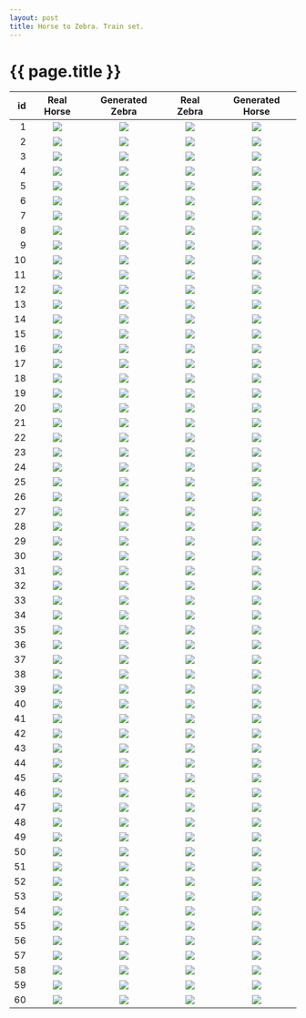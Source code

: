 ```yaml
---
layout: post
title: Horse to Zebra. Train set. 
---
```

{{ page.title }}
================

| id | Real Horse | Generated Zebra | Real Zebra | Generated Horse |
|---:|:---------:|:----------:|:----------:|:----------:|
| 1 | ![]({{site.baseurl}}/images/horse-to-zebra-supplemental/train/real_A/horse2zebra_567_50_real_A.jpg) | ![]({{site.baseurl}}/images/horse-to-zebra-supplemental/train/fake_B/horse2zebra_567_50_fake_B.jpg) |![]({{site.baseurl}}/images/horse-to-zebra-supplemental/train/real_B/horse2zebra_567_50_real_B.jpg) |![]({{site.baseurl}}/images/horse-to-zebra-supplemental/train/fake_A/horse2zebra_567_50_fake_A.jpg) | 
| 2 | ![]({{site.baseurl}}/images/horse-to-zebra-supplemental/train/real_A/horse2zebra_1003_50_real_A.jpg) | ![]({{site.baseurl}}/images/horse-to-zebra-supplemental/train/fake_B/horse2zebra_1003_50_fake_B.jpg) |![]({{site.baseurl}}/images/horse-to-zebra-supplemental/train/real_B/horse2zebra_1003_50_real_B.jpg) |![]({{site.baseurl}}/images/horse-to-zebra-supplemental/train/fake_A/horse2zebra_1003_50_fake_A.jpg) | 
| 3 | ![]({{site.baseurl}}/images/horse-to-zebra-supplemental/train/real_A/horse2zebra_152_50_real_A.jpg) | ![]({{site.baseurl}}/images/horse-to-zebra-supplemental/train/fake_B/horse2zebra_152_50_fake_B.jpg) |![]({{site.baseurl}}/images/horse-to-zebra-supplemental/train/real_B/horse2zebra_152_50_real_B.jpg) |![]({{site.baseurl}}/images/horse-to-zebra-supplemental/train/fake_A/horse2zebra_152_50_fake_A.jpg) | 
| 4 | ![]({{site.baseurl}}/images/horse-to-zebra-supplemental/train/real_A/horse2zebra_260_50_real_A.jpg) | ![]({{site.baseurl}}/images/horse-to-zebra-supplemental/train/fake_B/horse2zebra_260_50_fake_B.jpg) |![]({{site.baseurl}}/images/horse-to-zebra-supplemental/train/real_B/horse2zebra_260_50_real_B.jpg) |![]({{site.baseurl}}/images/horse-to-zebra-supplemental/train/fake_A/horse2zebra_260_50_fake_A.jpg) | 
| 5 | ![]({{site.baseurl}}/images/horse-to-zebra-supplemental/train/real_A/horse2zebra_1032_50_real_A.jpg) | ![]({{site.baseurl}}/images/horse-to-zebra-supplemental/train/fake_B/horse2zebra_1032_50_fake_B.jpg) |![]({{site.baseurl}}/images/horse-to-zebra-supplemental/train/real_B/horse2zebra_1032_50_real_B.jpg) |![]({{site.baseurl}}/images/horse-to-zebra-supplemental/train/fake_A/horse2zebra_1032_50_fake_A.jpg) | 
| 6 | ![]({{site.baseurl}}/images/horse-to-zebra-supplemental/train/real_A/horse2zebra_765_50_real_A.jpg) | ![]({{site.baseurl}}/images/horse-to-zebra-supplemental/train/fake_B/horse2zebra_765_50_fake_B.jpg) |![]({{site.baseurl}}/images/horse-to-zebra-supplemental/train/real_B/horse2zebra_765_50_real_B.jpg) |![]({{site.baseurl}}/images/horse-to-zebra-supplemental/train/fake_A/horse2zebra_765_50_fake_A.jpg) | 
| 7 | ![]({{site.baseurl}}/images/horse-to-zebra-supplemental/train/real_A/horse2zebra_205_50_real_A.jpg) | ![]({{site.baseurl}}/images/horse-to-zebra-supplemental/train/fake_B/horse2zebra_205_50_fake_B.jpg) |![]({{site.baseurl}}/images/horse-to-zebra-supplemental/train/real_B/horse2zebra_205_50_real_B.jpg) |![]({{site.baseurl}}/images/horse-to-zebra-supplemental/train/fake_A/horse2zebra_205_50_fake_A.jpg) | 
| 8 | ![]({{site.baseurl}}/images/horse-to-zebra-supplemental/train/real_A/horse2zebra_723_50_real_A.jpg) | ![]({{site.baseurl}}/images/horse-to-zebra-supplemental/train/fake_B/horse2zebra_723_50_fake_B.jpg) |![]({{site.baseurl}}/images/horse-to-zebra-supplemental/train/real_B/horse2zebra_723_50_real_B.jpg) |![]({{site.baseurl}}/images/horse-to-zebra-supplemental/train/fake_A/horse2zebra_723_50_fake_A.jpg) | 
| 9 | ![]({{site.baseurl}}/images/horse-to-zebra-supplemental/train/real_A/horse2zebra_947_50_real_A.jpg) | ![]({{site.baseurl}}/images/horse-to-zebra-supplemental/train/fake_B/horse2zebra_947_50_fake_B.jpg) |![]({{site.baseurl}}/images/horse-to-zebra-supplemental/train/real_B/horse2zebra_947_50_real_B.jpg) |![]({{site.baseurl}}/images/horse-to-zebra-supplemental/train/fake_A/horse2zebra_947_50_fake_A.jpg) | 
| 10 | ![]({{site.baseurl}}/images/horse-to-zebra-supplemental/train/real_A/horse2zebra_939_50_real_A.jpg) | ![]({{site.baseurl}}/images/horse-to-zebra-supplemental/train/fake_B/horse2zebra_939_50_fake_B.jpg) |![]({{site.baseurl}}/images/horse-to-zebra-supplemental/train/real_B/horse2zebra_939_50_real_B.jpg) |![]({{site.baseurl}}/images/horse-to-zebra-supplemental/train/fake_A/horse2zebra_939_50_fake_A.jpg) | 
| 11 | ![]({{site.baseurl}}/images/horse-to-zebra-supplemental/train/real_A/horse2zebra_168_50_real_A.jpg) | ![]({{site.baseurl}}/images/horse-to-zebra-supplemental/train/fake_B/horse2zebra_168_50_fake_B.jpg) |![]({{site.baseurl}}/images/horse-to-zebra-supplemental/train/real_B/horse2zebra_168_50_real_B.jpg) |![]({{site.baseurl}}/images/horse-to-zebra-supplemental/train/fake_A/horse2zebra_168_50_fake_A.jpg) | 
| 12 | ![]({{site.baseurl}}/images/horse-to-zebra-supplemental/train/real_A/horse2zebra_359_50_real_A.jpg) | ![]({{site.baseurl}}/images/horse-to-zebra-supplemental/train/fake_B/horse2zebra_359_50_fake_B.jpg) |![]({{site.baseurl}}/images/horse-to-zebra-supplemental/train/real_B/horse2zebra_359_50_real_B.jpg) |![]({{site.baseurl}}/images/horse-to-zebra-supplemental/train/fake_A/horse2zebra_359_50_fake_A.jpg) | 
| 13 | ![]({{site.baseurl}}/images/horse-to-zebra-supplemental/train/real_A/horse2zebra_967_50_real_A.jpg) | ![]({{site.baseurl}}/images/horse-to-zebra-supplemental/train/fake_B/horse2zebra_967_50_fake_B.jpg) |![]({{site.baseurl}}/images/horse-to-zebra-supplemental/train/real_B/horse2zebra_967_50_real_B.jpg) |![]({{site.baseurl}}/images/horse-to-zebra-supplemental/train/fake_A/horse2zebra_967_50_fake_A.jpg) | 
| 14 | ![]({{site.baseurl}}/images/horse-to-zebra-supplemental/train/real_A/horse2zebra_265_50_real_A.jpg) | ![]({{site.baseurl}}/images/horse-to-zebra-supplemental/train/fake_B/horse2zebra_265_50_fake_B.jpg) |![]({{site.baseurl}}/images/horse-to-zebra-supplemental/train/real_B/horse2zebra_265_50_real_B.jpg) |![]({{site.baseurl}}/images/horse-to-zebra-supplemental/train/fake_A/horse2zebra_265_50_fake_A.jpg) | 
| 15 | ![]({{site.baseurl}}/images/horse-to-zebra-supplemental/train/real_A/horse2zebra_1028_50_real_A.jpg) | ![]({{site.baseurl}}/images/horse-to-zebra-supplemental/train/fake_B/horse2zebra_1028_50_fake_B.jpg) |![]({{site.baseurl}}/images/horse-to-zebra-supplemental/train/real_B/horse2zebra_1028_50_real_B.jpg) |![]({{site.baseurl}}/images/horse-to-zebra-supplemental/train/fake_A/horse2zebra_1028_50_fake_A.jpg) | 
| 16 | ![]({{site.baseurl}}/images/horse-to-zebra-supplemental/train/real_A/horse2zebra_146_50_real_A.jpg) | ![]({{site.baseurl}}/images/horse-to-zebra-supplemental/train/fake_B/horse2zebra_146_50_fake_B.jpg) |![]({{site.baseurl}}/images/horse-to-zebra-supplemental/train/real_B/horse2zebra_146_50_real_B.jpg) |![]({{site.baseurl}}/images/horse-to-zebra-supplemental/train/fake_A/horse2zebra_146_50_fake_A.jpg) | 
| 17 | ![]({{site.baseurl}}/images/horse-to-zebra-supplemental/train/real_A/horse2zebra_425_50_real_A.jpg) | ![]({{site.baseurl}}/images/horse-to-zebra-supplemental/train/fake_B/horse2zebra_425_50_fake_B.jpg) |![]({{site.baseurl}}/images/horse-to-zebra-supplemental/train/real_B/horse2zebra_425_50_real_B.jpg) |![]({{site.baseurl}}/images/horse-to-zebra-supplemental/train/fake_A/horse2zebra_425_50_fake_A.jpg) | 
| 18 | ![]({{site.baseurl}}/images/horse-to-zebra-supplemental/train/real_A/horse2zebra_71_50_real_A.jpg) | ![]({{site.baseurl}}/images/horse-to-zebra-supplemental/train/fake_B/horse2zebra_71_50_fake_B.jpg) |![]({{site.baseurl}}/images/horse-to-zebra-supplemental/train/real_B/horse2zebra_71_50_real_B.jpg) |![]({{site.baseurl}}/images/horse-to-zebra-supplemental/train/fake_A/horse2zebra_71_50_fake_A.jpg) | 
| 19 | ![]({{site.baseurl}}/images/horse-to-zebra-supplemental/train/real_A/horse2zebra_244_50_real_A.jpg) | ![]({{site.baseurl}}/images/horse-to-zebra-supplemental/train/fake_B/horse2zebra_244_50_fake_B.jpg) |![]({{site.baseurl}}/images/horse-to-zebra-supplemental/train/real_B/horse2zebra_244_50_real_B.jpg) |![]({{site.baseurl}}/images/horse-to-zebra-supplemental/train/fake_A/horse2zebra_244_50_fake_A.jpg) | 
| 20 | ![]({{site.baseurl}}/images/horse-to-zebra-supplemental/train/real_A/horse2zebra_515_50_real_A.jpg) | ![]({{site.baseurl}}/images/horse-to-zebra-supplemental/train/fake_B/horse2zebra_515_50_fake_B.jpg) |![]({{site.baseurl}}/images/horse-to-zebra-supplemental/train/real_B/horse2zebra_515_50_real_B.jpg) |![]({{site.baseurl}}/images/horse-to-zebra-supplemental/train/fake_A/horse2zebra_515_50_fake_A.jpg) | 
| 21 | ![]({{site.baseurl}}/images/horse-to-zebra-supplemental/train/real_A/horse2zebra_847_50_real_A.jpg) | ![]({{site.baseurl}}/images/horse-to-zebra-supplemental/train/fake_B/horse2zebra_847_50_fake_B.jpg) |![]({{site.baseurl}}/images/horse-to-zebra-supplemental/train/real_B/horse2zebra_847_50_real_B.jpg) |![]({{site.baseurl}}/images/horse-to-zebra-supplemental/train/fake_A/horse2zebra_847_50_fake_A.jpg) | 
| 22 | ![]({{site.baseurl}}/images/horse-to-zebra-supplemental/train/real_A/horse2zebra_986_50_real_A.jpg) | ![]({{site.baseurl}}/images/horse-to-zebra-supplemental/train/fake_B/horse2zebra_986_50_fake_B.jpg) |![]({{site.baseurl}}/images/horse-to-zebra-supplemental/train/real_B/horse2zebra_986_50_real_B.jpg) |![]({{site.baseurl}}/images/horse-to-zebra-supplemental/train/fake_A/horse2zebra_986_50_fake_A.jpg) | 
| 23 | ![]({{site.baseurl}}/images/horse-to-zebra-supplemental/train/real_A/horse2zebra_843_50_real_A.jpg) | ![]({{site.baseurl}}/images/horse-to-zebra-supplemental/train/fake_B/horse2zebra_843_50_fake_B.jpg) |![]({{site.baseurl}}/images/horse-to-zebra-supplemental/train/real_B/horse2zebra_843_50_real_B.jpg) |![]({{site.baseurl}}/images/horse-to-zebra-supplemental/train/fake_A/horse2zebra_843_50_fake_A.jpg) | 
| 24 | ![]({{site.baseurl}}/images/horse-to-zebra-supplemental/train/real_A/horse2zebra_387_50_real_A.jpg) | ![]({{site.baseurl}}/images/horse-to-zebra-supplemental/train/fake_B/horse2zebra_387_50_fake_B.jpg) |![]({{site.baseurl}}/images/horse-to-zebra-supplemental/train/real_B/horse2zebra_387_50_real_B.jpg) |![]({{site.baseurl}}/images/horse-to-zebra-supplemental/train/fake_A/horse2zebra_387_50_fake_A.jpg) | 
| 25 | ![]({{site.baseurl}}/images/horse-to-zebra-supplemental/train/real_A/horse2zebra_420_50_real_A.jpg) | ![]({{site.baseurl}}/images/horse-to-zebra-supplemental/train/fake_B/horse2zebra_420_50_fake_B.jpg) |![]({{site.baseurl}}/images/horse-to-zebra-supplemental/train/real_B/horse2zebra_420_50_real_B.jpg) |![]({{site.baseurl}}/images/horse-to-zebra-supplemental/train/fake_A/horse2zebra_420_50_fake_A.jpg) | 
| 26 | ![]({{site.baseurl}}/images/horse-to-zebra-supplemental/train/real_A/horse2zebra_306_50_real_A.jpg) | ![]({{site.baseurl}}/images/horse-to-zebra-supplemental/train/fake_B/horse2zebra_306_50_fake_B.jpg) |![]({{site.baseurl}}/images/horse-to-zebra-supplemental/train/real_B/horse2zebra_306_50_real_B.jpg) |![]({{site.baseurl}}/images/horse-to-zebra-supplemental/train/fake_A/horse2zebra_306_50_fake_A.jpg) | 
| 27 | ![]({{site.baseurl}}/images/horse-to-zebra-supplemental/train/real_A/horse2zebra_999_50_real_A.jpg) | ![]({{site.baseurl}}/images/horse-to-zebra-supplemental/train/fake_B/horse2zebra_999_50_fake_B.jpg) |![]({{site.baseurl}}/images/horse-to-zebra-supplemental/train/real_B/horse2zebra_999_50_real_B.jpg) |![]({{site.baseurl}}/images/horse-to-zebra-supplemental/train/fake_A/horse2zebra_999_50_fake_A.jpg) | 
| 28 | ![]({{site.baseurl}}/images/horse-to-zebra-supplemental/train/real_A/horse2zebra_158_50_real_A.jpg) | ![]({{site.baseurl}}/images/horse-to-zebra-supplemental/train/fake_B/horse2zebra_158_50_fake_B.jpg) |![]({{site.baseurl}}/images/horse-to-zebra-supplemental/train/real_B/horse2zebra_158_50_real_B.jpg) |![]({{site.baseurl}}/images/horse-to-zebra-supplemental/train/fake_A/horse2zebra_158_50_fake_A.jpg) | 
| 29 | ![]({{site.baseurl}}/images/horse-to-zebra-supplemental/train/real_A/horse2zebra_153_50_real_A.jpg) | ![]({{site.baseurl}}/images/horse-to-zebra-supplemental/train/fake_B/horse2zebra_153_50_fake_B.jpg) |![]({{site.baseurl}}/images/horse-to-zebra-supplemental/train/real_B/horse2zebra_153_50_real_B.jpg) |![]({{site.baseurl}}/images/horse-to-zebra-supplemental/train/fake_A/horse2zebra_153_50_fake_A.jpg) | 
| 30 | ![]({{site.baseurl}}/images/horse-to-zebra-supplemental/train/real_A/horse2zebra_771_50_real_A.jpg) | ![]({{site.baseurl}}/images/horse-to-zebra-supplemental/train/fake_B/horse2zebra_771_50_fake_B.jpg) |![]({{site.baseurl}}/images/horse-to-zebra-supplemental/train/real_B/horse2zebra_771_50_real_B.jpg) |![]({{site.baseurl}}/images/horse-to-zebra-supplemental/train/fake_A/horse2zebra_771_50_fake_A.jpg) | 
| 31 | ![]({{site.baseurl}}/images/horse-to-zebra-supplemental/train/real_A/horse2zebra_28_50_real_A.jpg) | ![]({{site.baseurl}}/images/horse-to-zebra-supplemental/train/fake_B/horse2zebra_28_50_fake_B.jpg) |![]({{site.baseurl}}/images/horse-to-zebra-supplemental/train/real_B/horse2zebra_28_50_real_B.jpg) |![]({{site.baseurl}}/images/horse-to-zebra-supplemental/train/fake_A/horse2zebra_28_50_fake_A.jpg) | 
| 32 | ![]({{site.baseurl}}/images/horse-to-zebra-supplemental/train/real_A/horse2zebra_970_50_real_A.jpg) | ![]({{site.baseurl}}/images/horse-to-zebra-supplemental/train/fake_B/horse2zebra_970_50_fake_B.jpg) |![]({{site.baseurl}}/images/horse-to-zebra-supplemental/train/real_B/horse2zebra_970_50_real_B.jpg) |![]({{site.baseurl}}/images/horse-to-zebra-supplemental/train/fake_A/horse2zebra_970_50_fake_A.jpg) | 
| 33 | ![]({{site.baseurl}}/images/horse-to-zebra-supplemental/train/real_A/horse2zebra_1000_50_real_A.jpg) | ![]({{site.baseurl}}/images/horse-to-zebra-supplemental/train/fake_B/horse2zebra_1000_50_fake_B.jpg) |![]({{site.baseurl}}/images/horse-to-zebra-supplemental/train/real_B/horse2zebra_1000_50_real_B.jpg) |![]({{site.baseurl}}/images/horse-to-zebra-supplemental/train/fake_A/horse2zebra_1000_50_fake_A.jpg) | 
| 34 | ![]({{site.baseurl}}/images/horse-to-zebra-supplemental/train/real_A/horse2zebra_695_50_real_A.jpg) | ![]({{site.baseurl}}/images/horse-to-zebra-supplemental/train/fake_B/horse2zebra_695_50_fake_B.jpg) |![]({{site.baseurl}}/images/horse-to-zebra-supplemental/train/real_B/horse2zebra_695_50_real_B.jpg) |![]({{site.baseurl}}/images/horse-to-zebra-supplemental/train/fake_A/horse2zebra_695_50_fake_A.jpg) | 
| 35 | ![]({{site.baseurl}}/images/horse-to-zebra-supplemental/train/real_A/horse2zebra_191_50_real_A.jpg) | ![]({{site.baseurl}}/images/horse-to-zebra-supplemental/train/fake_B/horse2zebra_191_50_fake_B.jpg) |![]({{site.baseurl}}/images/horse-to-zebra-supplemental/train/real_B/horse2zebra_191_50_real_B.jpg) |![]({{site.baseurl}}/images/horse-to-zebra-supplemental/train/fake_A/horse2zebra_191_50_fake_A.jpg) | 
| 36 | ![]({{site.baseurl}}/images/horse-to-zebra-supplemental/train/real_A/horse2zebra_385_50_real_A.jpg) | ![]({{site.baseurl}}/images/horse-to-zebra-supplemental/train/fake_B/horse2zebra_385_50_fake_B.jpg) |![]({{site.baseurl}}/images/horse-to-zebra-supplemental/train/real_B/horse2zebra_385_50_real_B.jpg) |![]({{site.baseurl}}/images/horse-to-zebra-supplemental/train/fake_A/horse2zebra_385_50_fake_A.jpg) | 
| 37 | ![]({{site.baseurl}}/images/horse-to-zebra-supplemental/train/real_A/horse2zebra_290_50_real_A.jpg) | ![]({{site.baseurl}}/images/horse-to-zebra-supplemental/train/fake_B/horse2zebra_290_50_fake_B.jpg) |![]({{site.baseurl}}/images/horse-to-zebra-supplemental/train/real_B/horse2zebra_290_50_real_B.jpg) |![]({{site.baseurl}}/images/horse-to-zebra-supplemental/train/fake_A/horse2zebra_290_50_fake_A.jpg) | 
| 38 | ![]({{site.baseurl}}/images/horse-to-zebra-supplemental/train/real_A/horse2zebra_1050_50_real_A.jpg) | ![]({{site.baseurl}}/images/horse-to-zebra-supplemental/train/fake_B/horse2zebra_1050_50_fake_B.jpg) |![]({{site.baseurl}}/images/horse-to-zebra-supplemental/train/real_B/horse2zebra_1050_50_real_B.jpg) |![]({{site.baseurl}}/images/horse-to-zebra-supplemental/train/fake_A/horse2zebra_1050_50_fake_A.jpg) | 
| 39 | ![]({{site.baseurl}}/images/horse-to-zebra-supplemental/train/real_A/horse2zebra_793_50_real_A.jpg) | ![]({{site.baseurl}}/images/horse-to-zebra-supplemental/train/fake_B/horse2zebra_793_50_fake_B.jpg) |![]({{site.baseurl}}/images/horse-to-zebra-supplemental/train/real_B/horse2zebra_793_50_real_B.jpg) |![]({{site.baseurl}}/images/horse-to-zebra-supplemental/train/fake_A/horse2zebra_793_50_fake_A.jpg) | 
| 40 | ![]({{site.baseurl}}/images/horse-to-zebra-supplemental/train/real_A/horse2zebra_181_50_real_A.jpg) | ![]({{site.baseurl}}/images/horse-to-zebra-supplemental/train/fake_B/horse2zebra_181_50_fake_B.jpg) |![]({{site.baseurl}}/images/horse-to-zebra-supplemental/train/real_B/horse2zebra_181_50_real_B.jpg) |![]({{site.baseurl}}/images/horse-to-zebra-supplemental/train/fake_A/horse2zebra_181_50_fake_A.jpg) | 
| 41 | ![]({{site.baseurl}}/images/horse-to-zebra-supplemental/train/real_A/horse2zebra_236_50_real_A.jpg) | ![]({{site.baseurl}}/images/horse-to-zebra-supplemental/train/fake_B/horse2zebra_236_50_fake_B.jpg) |![]({{site.baseurl}}/images/horse-to-zebra-supplemental/train/real_B/horse2zebra_236_50_real_B.jpg) |![]({{site.baseurl}}/images/horse-to-zebra-supplemental/train/fake_A/horse2zebra_236_50_fake_A.jpg) | 
| 42 | ![]({{site.baseurl}}/images/horse-to-zebra-supplemental/train/real_A/horse2zebra_7_50_real_A.jpg) | ![]({{site.baseurl}}/images/horse-to-zebra-supplemental/train/fake_B/horse2zebra_7_50_fake_B.jpg) |![]({{site.baseurl}}/images/horse-to-zebra-supplemental/train/real_B/horse2zebra_7_50_real_B.jpg) |![]({{site.baseurl}}/images/horse-to-zebra-supplemental/train/fake_A/horse2zebra_7_50_fake_A.jpg) | 
| 43 | ![]({{site.baseurl}}/images/horse-to-zebra-supplemental/train/real_A/horse2zebra_790_50_real_A.jpg) | ![]({{site.baseurl}}/images/horse-to-zebra-supplemental/train/fake_B/horse2zebra_790_50_fake_B.jpg) |![]({{site.baseurl}}/images/horse-to-zebra-supplemental/train/real_B/horse2zebra_790_50_real_B.jpg) |![]({{site.baseurl}}/images/horse-to-zebra-supplemental/train/fake_A/horse2zebra_790_50_fake_A.jpg) | 
| 44 | ![]({{site.baseurl}}/images/horse-to-zebra-supplemental/train/real_A/horse2zebra_305_50_real_A.jpg) | ![]({{site.baseurl}}/images/horse-to-zebra-supplemental/train/fake_B/horse2zebra_305_50_fake_B.jpg) |![]({{site.baseurl}}/images/horse-to-zebra-supplemental/train/real_B/horse2zebra_305_50_real_B.jpg) |![]({{site.baseurl}}/images/horse-to-zebra-supplemental/train/fake_A/horse2zebra_305_50_fake_A.jpg) | 
| 45 | ![]({{site.baseurl}}/images/horse-to-zebra-supplemental/train/real_A/horse2zebra_718_50_real_A.jpg) | ![]({{site.baseurl}}/images/horse-to-zebra-supplemental/train/fake_B/horse2zebra_718_50_fake_B.jpg) |![]({{site.baseurl}}/images/horse-to-zebra-supplemental/train/real_B/horse2zebra_718_50_real_B.jpg) |![]({{site.baseurl}}/images/horse-to-zebra-supplemental/train/fake_A/horse2zebra_718_50_fake_A.jpg) | 
| 46 | ![]({{site.baseurl}}/images/horse-to-zebra-supplemental/train/real_A/horse2zebra_722_50_real_A.jpg) | ![]({{site.baseurl}}/images/horse-to-zebra-supplemental/train/fake_B/horse2zebra_722_50_fake_B.jpg) |![]({{site.baseurl}}/images/horse-to-zebra-supplemental/train/real_B/horse2zebra_722_50_real_B.jpg) |![]({{site.baseurl}}/images/horse-to-zebra-supplemental/train/fake_A/horse2zebra_722_50_fake_A.jpg) | 
| 47 | ![]({{site.baseurl}}/images/horse-to-zebra-supplemental/train/real_A/horse2zebra_851_50_real_A.jpg) | ![]({{site.baseurl}}/images/horse-to-zebra-supplemental/train/fake_B/horse2zebra_851_50_fake_B.jpg) |![]({{site.baseurl}}/images/horse-to-zebra-supplemental/train/real_B/horse2zebra_851_50_real_B.jpg) |![]({{site.baseurl}}/images/horse-to-zebra-supplemental/train/fake_A/horse2zebra_851_50_fake_A.jpg) | 
| 48 | ![]({{site.baseurl}}/images/horse-to-zebra-supplemental/train/real_A/horse2zebra_308_50_real_A.jpg) | ![]({{site.baseurl}}/images/horse-to-zebra-supplemental/train/fake_B/horse2zebra_308_50_fake_B.jpg) |![]({{site.baseurl}}/images/horse-to-zebra-supplemental/train/real_B/horse2zebra_308_50_real_B.jpg) |![]({{site.baseurl}}/images/horse-to-zebra-supplemental/train/fake_A/horse2zebra_308_50_fake_A.jpg) | 
| 49 | ![]({{site.baseurl}}/images/horse-to-zebra-supplemental/train/real_A/horse2zebra_203_50_real_A.jpg) | ![]({{site.baseurl}}/images/horse-to-zebra-supplemental/train/fake_B/horse2zebra_203_50_fake_B.jpg) |![]({{site.baseurl}}/images/horse-to-zebra-supplemental/train/real_B/horse2zebra_203_50_real_B.jpg) |![]({{site.baseurl}}/images/horse-to-zebra-supplemental/train/fake_A/horse2zebra_203_50_fake_A.jpg) | 
| 50 | ![]({{site.baseurl}}/images/horse-to-zebra-supplemental/train/real_A/horse2zebra_1049_50_real_A.jpg) | ![]({{site.baseurl}}/images/horse-to-zebra-supplemental/train/fake_B/horse2zebra_1049_50_fake_B.jpg) |![]({{site.baseurl}}/images/horse-to-zebra-supplemental/train/real_B/horse2zebra_1049_50_real_B.jpg) |![]({{site.baseurl}}/images/horse-to-zebra-supplemental/train/fake_A/horse2zebra_1049_50_fake_A.jpg) | 
| 51 | ![]({{site.baseurl}}/images/horse-to-zebra-supplemental/train/real_A/horse2zebra_752_50_real_A.jpg) | ![]({{site.baseurl}}/images/horse-to-zebra-supplemental/train/fake_B/horse2zebra_752_50_fake_B.jpg) |![]({{site.baseurl}}/images/horse-to-zebra-supplemental/train/real_B/horse2zebra_752_50_real_B.jpg) |![]({{site.baseurl}}/images/horse-to-zebra-supplemental/train/fake_A/horse2zebra_752_50_fake_A.jpg) | 
| 52 | ![]({{site.baseurl}}/images/horse-to-zebra-supplemental/train/real_A/horse2zebra_523_50_real_A.jpg) | ![]({{site.baseurl}}/images/horse-to-zebra-supplemental/train/fake_B/horse2zebra_523_50_fake_B.jpg) |![]({{site.baseurl}}/images/horse-to-zebra-supplemental/train/real_B/horse2zebra_523_50_real_B.jpg) |![]({{site.baseurl}}/images/horse-to-zebra-supplemental/train/fake_A/horse2zebra_523_50_fake_A.jpg) | 
| 53 | ![]({{site.baseurl}}/images/horse-to-zebra-supplemental/train/real_A/horse2zebra_812_50_real_A.jpg) | ![]({{site.baseurl}}/images/horse-to-zebra-supplemental/train/fake_B/horse2zebra_812_50_fake_B.jpg) |![]({{site.baseurl}}/images/horse-to-zebra-supplemental/train/real_B/horse2zebra_812_50_real_B.jpg) |![]({{site.baseurl}}/images/horse-to-zebra-supplemental/train/fake_A/horse2zebra_812_50_fake_A.jpg) | 
| 54 | ![]({{site.baseurl}}/images/horse-to-zebra-supplemental/train/real_A/horse2zebra_619_50_real_A.jpg) | ![]({{site.baseurl}}/images/horse-to-zebra-supplemental/train/fake_B/horse2zebra_619_50_fake_B.jpg) |![]({{site.baseurl}}/images/horse-to-zebra-supplemental/train/real_B/horse2zebra_619_50_real_B.jpg) |![]({{site.baseurl}}/images/horse-to-zebra-supplemental/train/fake_A/horse2zebra_619_50_fake_A.jpg) | 
| 55 | ![]({{site.baseurl}}/images/horse-to-zebra-supplemental/train/real_A/horse2zebra_110_50_real_A.jpg) | ![]({{site.baseurl}}/images/horse-to-zebra-supplemental/train/fake_B/horse2zebra_110_50_fake_B.jpg) |![]({{site.baseurl}}/images/horse-to-zebra-supplemental/train/real_B/horse2zebra_110_50_real_B.jpg) |![]({{site.baseurl}}/images/horse-to-zebra-supplemental/train/fake_A/horse2zebra_110_50_fake_A.jpg) | 
| 56 | ![]({{site.baseurl}}/images/horse-to-zebra-supplemental/train/real_A/horse2zebra_858_50_real_A.jpg) | ![]({{site.baseurl}}/images/horse-to-zebra-supplemental/train/fake_B/horse2zebra_858_50_fake_B.jpg) |![]({{site.baseurl}}/images/horse-to-zebra-supplemental/train/real_B/horse2zebra_858_50_real_B.jpg) |![]({{site.baseurl}}/images/horse-to-zebra-supplemental/train/fake_A/horse2zebra_858_50_fake_A.jpg) | 
| 57 | ![]({{site.baseurl}}/images/horse-to-zebra-supplemental/train/real_A/horse2zebra_805_50_real_A.jpg) | ![]({{site.baseurl}}/images/horse-to-zebra-supplemental/train/fake_B/horse2zebra_805_50_fake_B.jpg) |![]({{site.baseurl}}/images/horse-to-zebra-supplemental/train/real_B/horse2zebra_805_50_real_B.jpg) |![]({{site.baseurl}}/images/horse-to-zebra-supplemental/train/fake_A/horse2zebra_805_50_fake_A.jpg) | 
| 58 | ![]({{site.baseurl}}/images/horse-to-zebra-supplemental/train/real_A/horse2zebra_298_50_real_A.jpg) | ![]({{site.baseurl}}/images/horse-to-zebra-supplemental/train/fake_B/horse2zebra_298_50_fake_B.jpg) |![]({{site.baseurl}}/images/horse-to-zebra-supplemental/train/real_B/horse2zebra_298_50_real_B.jpg) |![]({{site.baseurl}}/images/horse-to-zebra-supplemental/train/fake_A/horse2zebra_298_50_fake_A.jpg) | 
| 59 | ![]({{site.baseurl}}/images/horse-to-zebra-supplemental/train/real_A/horse2zebra_27_50_real_A.jpg) | ![]({{site.baseurl}}/images/horse-to-zebra-supplemental/train/fake_B/horse2zebra_27_50_fake_B.jpg) |![]({{site.baseurl}}/images/horse-to-zebra-supplemental/train/real_B/horse2zebra_27_50_real_B.jpg) |![]({{site.baseurl}}/images/horse-to-zebra-supplemental/train/fake_A/horse2zebra_27_50_fake_A.jpg) | 
| 60 | ![]({{site.baseurl}}/images/horse-to-zebra-supplemental/train/real_A/horse2zebra_1026_50_real_A.jpg) | ![]({{site.baseurl}}/images/horse-to-zebra-supplemental/train/fake_B/horse2zebra_1026_50_fake_B.jpg) |![]({{site.baseurl}}/images/horse-to-zebra-supplemental/train/real_B/horse2zebra_1026_50_real_B.jpg) |![]({{site.baseurl}}/images/horse-to-zebra-supplemental/train/fake_A/horse2zebra_1026_50_fake_A.jpg) | 
